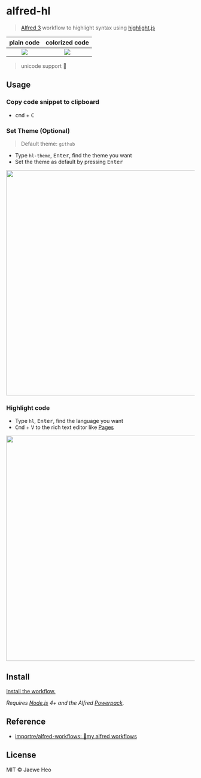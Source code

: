 # alfred-hl

> [Alfred 3](https://www.alfredapp.com) workflow to highlight syntax using [highlight.js](https://highlightjs.org/)

| plain code | colorized code |
|:----------:|:--------------:|
| ![][plain] | ![][colorized] |

> unicode support :tada:


## Usage

### Copy code snippet to clipboard

- <kbd>cmd</kbd> + <kbd>C</kbd>


### Set Theme (Optional)

> Default theme: `github`

- Type `hl-theme`, <kbd>Enter</kbd>, find the theme you want
- Set the theme as default by pressing <kbd>Enter</kbd>

<img width="600" src="https://cloud.githubusercontent.com/assets/1744446/16896907/ca069908-4bdc-11e6-9331-ef5a5e182344.png">


### Highlight code

- Type `hl`, <kbd>Enter</kbd>, find the language you want
- <kbd>Cmd</kbd> + <kbd>V</kbd> to the rich text editor like [Pages](http://www.apple.com/mac/pages/)

<img width="600" src="https://cloud.githubusercontent.com/assets/1744446/16896906/ca05f44e-4bdc-11e6-86a5-830ada1ba4e2.png">


## Install

[Install the workflow.](http://www.packal.org/workflow/hl)

*Requires [Node.js](https://nodejs.org) 4+ and the Alfred [Powerpack](https://www.alfredapp.com/powerpack/).*


## Reference

- [importre/alfred-workflows: 🔧my alfred workflows](https://goo.gl/GOFxDC)


## License

MIT © Jaewe Heo


[plain]: https://cloud.githubusercontent.com/assets/1744446/16897029/49e0d1f4-4be0-11e6-8bdf-31260780c547.png
[colorized]: https://cloud.githubusercontent.com/assets/1744446/16897030/4a1553c0-4be0-11e6-857e-13df6a483a3e.png

